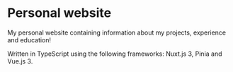# Personal website

My personal website containing information about my projects, experience and education!

Written in TypeScript using the following frameworks: Nuxt.js 3, Pinia and Vue.js 3.
